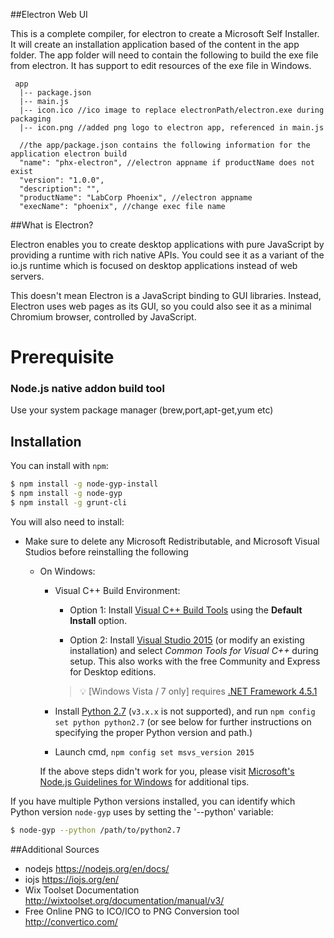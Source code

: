 ##Electron Web UI

This is a complete compiler, for electron to create a Microsoft Self Installer. It will create an installation application based of the content in the app folder. 
The app folder will need to contain the following to build the exe file from electron. It has support to edit resources of the exe file in Windows.

```
 app
  |-- package.json
  |-- main.js
  |-- icon.ico //ico image to replace electronPath/electron.exe during packaging
  |-- icon.png //added png logo to electron app, referenced in main.js
```

```
  //the app/package.json contains the following information for the application electron build
  "name": "phx-electron", //electron appname if productName does not exist
  "version": "1.0.0",
  "description": "",
  "productName": "LabCorp Phoenix", //electron appname
  "execName": "phoenix", //change exec file name
```

##What is Electron?

Electron enables you to create desktop applications with pure JavaScript by providing a runtime with rich native APIs. You could see it as a variant of the io.js runtime which is focused on desktop applications instead of web servers.

This doesn't mean Electron is a JavaScript binding to GUI libraries. Instead, Electron uses web pages as its GUI, so you could also see it as a minimal Chromium browser, controlled by JavaScript.


Prerequisite
=========
### Node.js native addon build tool

Use your system package manager (brew,port,apt-get,yum etc)

Installation
------------

You can install with `npm`:

``` bash
$ npm install -g node-gyp-install
$ npm install -g node-gyp
$ npm install -g grunt-cli


```

You will also need to install:
* Make sure to delete any Microsoft Redistributable, and Microsoft Visual Studios before reinstalling the following


  * On Windows:
    * Visual C++ Build Environment:
      * Option 1: Install [Visual C++ Build Tools](http://landinghub.visualstudio.com/visual-cpp-build-tools) using the **Default Install** option.

      * Option 2: Install [Visual Studio 2015](https://www.visualstudio.com/products/visual-studio-community-vs) (or modify an existing installation) and select *Common Tools for Visual C++* during setup. This also works with the free Community and Express for Desktop editions.

      > :bulb: [Windows Vista / 7 only] requires [.NET Framework 4.5.1](http://www.microsoft.com/en-us/download/details.aspx?id=40773)

    * Install [Python 2.7](https://www.python.org/downloads/) (`v3.x.x` is not supported), and run `npm config set python python2.7` (or see below for further instructions on specifying the proper Python version and path.)
    * Launch cmd, `npm config set msvs_version 2015`

    If the above steps didn't work for you, please visit [Microsoft's Node.js Guidelines for Windows](https://github.com/Microsoft/nodejs-guidelines/blob/master/windows-environment.md#compiling-native-addon-modules) for additional tips.

If you have multiple Python versions installed, you can identify which Python
version `node-gyp` uses by setting the '--python' variable:

``` bash
$ node-gyp --python /path/to/python2.7
```

##Additional Sources
- nodejs <https://nodejs.org/en/docs/>
- iojs <https://iojs.org/en/>
- Wix Toolset Documentation <http://wixtoolset.org/documentation/manual/v3/>
- Free Online PNG to ICO/ICO to PNG Conversion tool <http://convertico.com/>